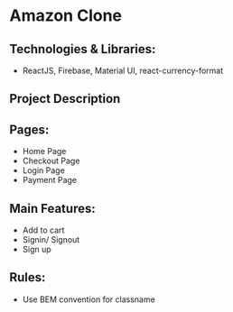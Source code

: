 # Amazon Clone

## Technologies & Libraries:

- ReactJS, Firebase, Material UI, react-currency-format

## Project Description

## Pages:

- Home Page
- Checkout Page
- Login Page
- Payment Page

## Main Features:

- Add to cart
- Signin/ Signout
- Sign up

## Rules:

- Use BEM convention for classname

